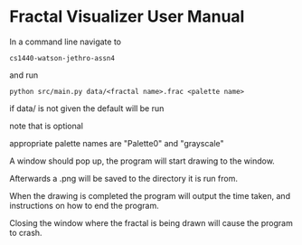 # Fractal Visualizer User Manual

In a command line navigate to
```
cs1440-watson-jethro-assn4
```
and run
```
python src/main.py data/<fractal name>.frac <palette name>
```
if data/<fractal name> is not given the default will be run

note that <palette name> is optional

appropriate palette names are "Palette0" and "grayscale"

A window should pop up, the program will start drawing to the window.

Afterwards a .png will be saved to the directory it is run from.

When the drawing is completed the program will output the time taken, and instructions on how to end the program.

Closing the window where the fractal is being drawn will cause the program to crash.